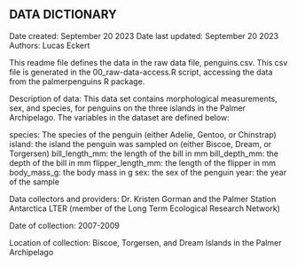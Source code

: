 ## DATA DICTIONARY

Date created: September 20 2023
Date last updated: September 20 2023
Authors: Lucas Eckert

This readme file defines the data in the raw data file,  penguins.csv. This csv file is generated in the 00_raw-data-access.R script, accessing the data from the palmerpenguins R package.

Description of data: This data set contains morphological measurements, sex, and species, for penguins on the three islands in the Palmer Archipelago. The variables in the dataset are defined below:

species: The species of the penguin (either Adelie, Gentoo, or Chinstrap)
island: the island the penguin was sampled on (either Biscoe, Dream, or Torgersen)
bill_length_mm: the length of the bill in mm
bill_depth_mm: the depth of the bill in mm
flipper_length_mm: the length of the flipper in mm
body_mass_g: the body mass in g
sex: the sex of the penguin
year: the year of the sample

Data collectors and providers: Dr. Kristen Gorman and the Palmer Station Antarctica LTER (member of the Long Term Ecological Research Network)

Date of collection: 2007-2009

Location of collection: Biscoe, Torgersen, and Dream Islands in the Palmer Archipelago